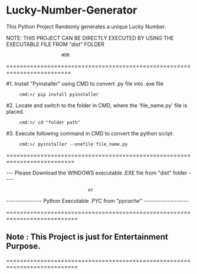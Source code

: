 # Lucky-Number-Generator
This Python Project Randomly generates a unique Lucky Number.

NOTE: THIS PROJECT CAN BE DIRECTLY EXECUTED BY USING THE EXECUTABLE FILE FROM "dist" FOLDER 
                         
                         #OR
=========================================================================

#1. Install "Pyinstaller" using CMD to convert .py file into .exe file
         
         cmd:>/ pip install pyinstaller

#2. Locate and switch to the folder in CMD, where the 'file_name.py' file is placed.
         
         cmd:>/ cd "folder path"

#3. Execute following command in CMD to convert the python script.
         
         cmd:>/ pyinstaller --onefile file_name.py
          
          


          
==========================================================================          

--- Please Download the WINDOWS executable .EXE file from "dist" folder ----

                                   or

--------------- Python Executable .PYC from "_pycache_" -------------------

===========================================================================


## Note : This Project is just for Entertainment Purpose.


===========================================================================
